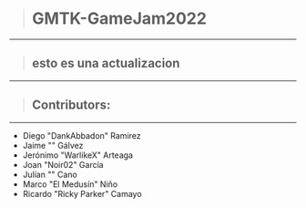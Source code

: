 > # GMTK-GameJam2022
---

> ## esto es una actualizacion
---

> ## Contributors:
---

* Diego "DankAbbadon" Ramirez
* Jaime "" Gálvez
* Jerónimo "WarlikeX" Arteaga
* Joan "Noir02" García
* Julían "" Cano
* Marco "El Medusín" Niño
* Ricardo "Ricky Parker" Camayo 

